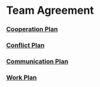 # **Team Agreement**

###  [**Cooperation Plan**](https://github.com/VascoLucas01/NET2GRID-Acquisition-Project/blob/main/TeamAgreements/CooperationPlan.md)

###  [**Conflict Plan**](https://github.com/VascoLucas01/NET2GRID-Acquisition-Project/blob/main/TeamAgreements/ConflictPlan.md)

###  [**Communication Plan**](https://github.com/VascoLucas01/NET2GRID-Acquisition-Project/blob/main/TeamAgreements/CommunicationPlan.md)

###  [**Work Plan**](https://github.com/VascoLucas01/NET2GRID-Acquisition-Project/blob/main/TeamAgreements/WorkPlan.md)

